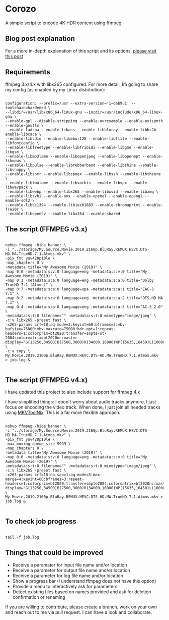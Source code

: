 # Corozo
A simple script to encode 4K HDR content using ffmpeg

## Blog post explanation
For a more in-depth explanation of this script and its options, [please visit this post](https://medium.com/@yllanos/how-to-encode-a-4k-hdr-movie-using-ffmpeg-while-maintaining-selected-auio-tracks-intact-from-source-d1e2f6a16162)

## Requirements
ffmpeg 3.x/4.x with libx265 configured. For more detail, Iḿ going to share my config (as enabled by my Linux distribution):

```Shell

configuration: --prefix=/usr --extra-version='1~deb9u1' --toolchain=hardened \
--libdir=/usr/lib/x86_64-linux-gnu --incdir=/usr/include/x86_64-linux-gnu \
--enable-gpl --disable-stripping --enable-avresample --enable-avisynth --enable-gnutls \
--enable-ladspa --enable-libass --enable-libbluray --enable-libbs2b --enable-libcaca \
--enable-libcdio --enable-libebur128 --enable-libflite --enable-libfontconfig \
--enable-libfreetype --enable-libfribidi --enable-libgme --enable-libgsm \
--enable-libmp3lame --enable-libopenjpeg --enable-libopenmpt --enable-libopus \
--enable-libpulse --enable-librubberband --enable-libshine --enable-libsnappy \
--enable-libsoxr --enable-libspeex --enable-libssh --enable-libtheora \
--enable-libtwolame --enable-libvorbis --enable-libvpx --enable-libwavpack \
--enable-libwebp --enable-libx265 --enable-libxvid --enable-libzmq \
--enable-libzvbi --enable-omx --enable-openal --enable-opengl --enable-sdl2 \
--enable-libdc1394 --enable-libiec61883 --enable-chromaprint --enable-frei0r \
--enable-libopencv --enable-libx264 --enable-shared

```

## The script (FFMPEG v3.x)
```Shell

nohup ffmpeg -hide_banner \
-i "../storage/My.Source.Movie.2019.2160p.BluRay.REMUX.HEVC.DTS-HD.MA.TrueHD.7.1.Atmos.mkv" \
-pix_fmt yuv420p10le \
-map_chapters 0 \
-metadata title="My Awesome Movie (2019)" \
-map 0:0 -metadata:s:v:0 language=eng -metadata:s:v:0 title="My Awesome Movie (2019)" \
-map 0:1 -metadata:s:a:0 language=eng -metadata:s:a:0 title="Dolby TrueHD 7.1 (Atmos)" \
-map 0:7 -metadata:s:a:0 language=spa -metadata:s:a:1 title="EAC-3 7.1" \
-map 0:2 -metadata:s:a:0 language=eng -metadata:s:a:2 title="DTS-HD MA 7.1" \
-map 0:4 -metadata:s:a:0 language=eng -metadata:s:a:3 title="AC-3 2.0" \
-metadata:s:t:0 filename="" -metadata:s:t:0 mimetype="image/jpeg" \
-c:v libx265 -preset fast \
-x265-params crf=18:aq-mode=3:keyint=60:bframes=3:vbv-bufsize=75000:vbv-maxrate=75000:hdr-opt=1:repeat-headers=1:colorprim=bt2020:transfer=smpte-st-2084:colormatrix=bt2020nc:master-display="G(13250,34500)B(7500,3000)R(34000,16000)WP(15635,16450)L(10000000,500)" \
-c:a copy \
My.Movie.2019.2160p.BluRay.REMUX.HEVC.DTS-HD.MA.TrueHD.7.1.Atmos.mkv  > job.log &


```

## The script (FFMPEG v4.x)
I have updated this project to also include support for ffmpeg 4.x

I have simplified things: I doon't worry about audio tracks anymore, I just focus on encoding the video track. When done, I just join all needed tracks using [MKVToolNix](https://mkvtoolnix.download). This is a far more flexible approach.

```Shell

nohup ffmpeg -hide_banner \
-i "../storage/My.Source.Movie.2019.2160p.BluRay.REMUX.HEVC.DTS-HD.MA.TrueHD.7.1.Atmos.mkv" \
-pix_fmt yuv420p10le \
-max_muxing_queue_size 9999 \
-map_chapters 0 \
-metadata title="My Awesome Movie (2019)" \
-map 0:0 -metadata:s:v:0 language=eng -metadata:s:v:0 title="My Awesome Movie (2019)" \
-metadata:s:t:0 filename="" -metadata:s:t:0 mimetype="image/jpeg" \
-c:v libx265 -preset fast \
-x265-params crf=18:no-sao=1:aq-mode=3:max-merge=4:keyint=60:bframes=3:repeat-headers=1:colorprim=bt2020:transfer=smpte2084:colormatrix=bt2020nc:master-display="G(13250,34500)B(7500,3000)R(34000,16000)WP(15635,16450)L(10000000,500)" \
My.Movie.2019.2160p.BluRay.REMUX.HEVC.DTS-HD.MA.TrueHD.7.1.Atmos.mkv > job.log &


```

## To check job progress
```Shell

tail -f job.log

```

## Things that could be improved

* Receive a paramater for input file name and/or location
* Receive a parameter for output file name and/or location
* Receive a parameter for log file name and/or location
* Show a progress bar (I understand ffmpeg does not have this option)
* Provide a menu to interactively ask for parameters
* Detect existing files based on names provided and ask for deletion confirmation or renaming


If you are willing to contribute, please create a branch, work on your own and reach out to me via pull request. I can have a look and collaborate.

